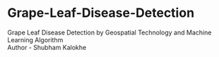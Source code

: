 # Grape-Leaf-Disease-Detection
Grape Leaf Disease Detection by Geospatial Technology and Machine Learning Algorithm
<br>
Author - Shubham Kalokhe
